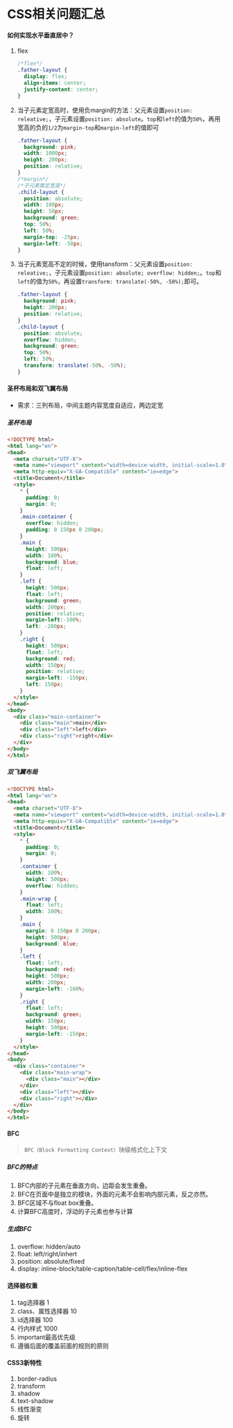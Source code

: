 # CSS相关问题汇总

#### 如何实现水平垂直居中？

1. flex

   ```css
   /*flex*/
   .father-layout {
     display: flex;
     align-items: center;
     justify-content: center;
   }
   ```

   

2. 当子元素定宽高时，使用负margin的方法：父元素设置`position: releative;`，子元素设置`position: absolute`。`top`和`left`的值为`50%`，再用宽高的负的`1/2`为`margin-top`和`margin-left`的值即可

   ```css
   .father-layout {
     background: pink;
     width: 1000px;
     height: 200px;
     position: relative;
   }
   /*margin*/
   /*子元素需定宽高*/
   .child-layout {
     position: absolute;
     width: 100px;
     height: 50px;
     background: green;
     top: 50%;
     left: 50%;
     margin-top: -25px;
     margin-left: -50px;
   }
   ```

3. 当子元素宽高不定的时候，使用tansform：父元素设置`position: releative;`，子元素设置`position: absolute; overflow: hidden;`。`top`和`left`的值为`50%`，再设置`transform: translate(-50%, -50%);`即可。

   ```css
   .father-layout {
     background: pink;
     height: 200px;
     position: relative;
   }
   .child-layout {
     position: absolute;
     overflow: hidden;
     background: green;
     top: 50%;
     left: 50%;
     transform: translate(-50%, -50%);
   }
   ```

#### 圣杯布局和双飞翼布局

+ 需求：三列布局，中间主题内容宽度自适应，两边定宽

##### 圣杯布局

```html
<!DOCTYPE html>
<html lang="en">
<head>
  <meta charset="UTF-8">
  <meta name="viewport" content="width=device-width, initial-scale=1.0">
  <meta http-equiv="X-UA-Compatible" content="ie=edge">
  <title>Document</title>
  <style>
    * {
      padding: 0;
      margin: 0;
    }
    .main-container {
      overflow: hidden;
      padding: 0 150px 0 200px;
    }
    .main {
      height: 500px;
      width: 100%;
      background: blue;
      float: left;
    }
    .left {
      height: 500px;
      float: left;
      background: green;
      width: 200px;
      position: relative;
      margin-left:-100%;
      left: -200px;
    }
    .right {
      height: 500px;
      float: left;
      background: red;
      width: 150px;
      position: relative;
      margin-left: -150px;
      left: 150px;
    }
  </style>
</head>
<body>
  <div class="main-container">
    <div class="main">main</div>
    <div class="left">left</div>
    <div class="right">right</div>
  </div>
</body>
</html>
```

##### 双飞翼布局

```html
<!DOCTYPE html>
<html lang="en">
<head>
  <meta charset="UTF-8">
  <meta name="viewport" content="width=device-width, initial-scale=1.0">
  <meta http-equiv="X-UA-Compatible" content="ie=edge">
  <title>Document</title>
  <style>
    * {
      padding: 0;
      margin: 0;
    }
    .container {
      width: 100%;
      height: 500px;
      overflow: hidden;
    }
    .main-wrap {
      float: left;
      width: 100%;
    }
    .main {
      margin: 0 150px 0 200px;
      height: 500px;
      background: blue;
    }
    .left {
      float: left;
      background: red;
      height: 500px;
      width: 200px;
      margin-left: -100%;
    }
    .right {
      float: left;
      background: green;
      width: 150px;
      height: 500px;
      margin-left: -150px;
    }
  </style>
</head>
<body>
  <div class="container">
    <div class="main-wrap">
      <div class="main"></div>
    </div>
    <div class="left"></div>
    <div class="right"></div>
  </div>
</body>
</html>
```



#### BFC

> `BFC（Block Formatting Context）`块级格式化上下文

##### BFC的特点

1. BFC内部的子元素在垂直方向，边距会发生重叠。
2. BFC在页面中是独立的模块，外面的元素不会影响内部元素，反之亦然。
3. BFC区域不与float box重叠。
4. 计算BFC高度时，浮动的子元素也参与计算

##### 生成BFC

1. overflow: hidden/auto
2. float: left/right/inhert
3. position: absolute/fixed
4. display: inline-block/table-caption/table-cell/flex/inline-flex



#### 选择器权重

1. tag选择器 1
2. class、属性选择器 10
3. id选择器 100
4. 行内样式 1000
5. important最高优先级
6. 遵循后面的覆盖前面的规则的原则



#### CSS3新特性

1. border-radius
2. transform
3. shadow
4. text-shadow
5. 线性渐变
6. 旋转


